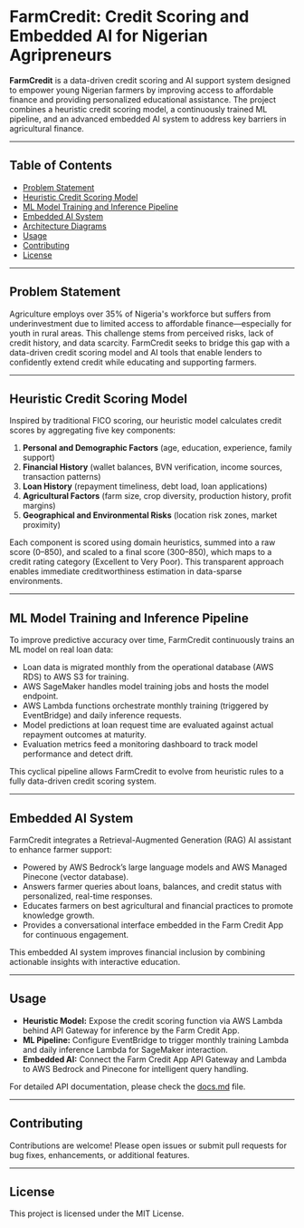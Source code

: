 # FarmCredit: Credit Scoring and Embedded AI for Nigerian Agripreneurs

**FarmCredit** is a data-driven credit scoring and AI support system designed to empower young Nigerian farmers by improving access to affordable finance and providing personalized educational assistance. The project combines a heuristic credit scoring model, a continuously trained ML pipeline, and an advanced embedded AI system to address key barriers in agricultural finance.

---

## Table of Contents

* [Problem Statement](#problem-statement)
* [Heuristic Credit Scoring Model](#heuristic-credit-scoring-model)
* [ML Model Training and Inference Pipeline](#ml-model-training-and-inference-pipeline)
* [Embedded AI System](#embedded-ai-system)
* [Architecture Diagrams](#architecture-diagrams)
* [Usage](#usage)
* [Contributing](#contributing)
* [License](#license)

---

## Problem Statement

Agriculture employs over 35% of Nigeria's workforce but suffers from underinvestment due to limited access to affordable finance—especially for youth in rural areas. This challenge stems from perceived risks, lack of credit history, and data scarcity. FarmCredit seeks to bridge this gap with a data-driven credit scoring model and AI tools that enable lenders to confidently extend credit while educating and supporting farmers.

---

## Heuristic Credit Scoring Model

Inspired by traditional FICO scoring, our heuristic model calculates credit scores by aggregating five key components:

1. **Personal and Demographic Factors** (age, education, experience, family support)
2. **Financial History** (wallet balances, BVN verification, income sources, transaction patterns)
3. **Loan History** (repayment timeliness, debt load, loan applications)
4. **Agricultural Factors** (farm size, crop diversity, production history, profit margins)
5. **Geographical and Environmental Risks** (location risk zones, market proximity)

Each component is scored using domain heuristics, summed into a raw score (0–850), and scaled to a final score (300–850), which maps to a credit rating category (Excellent to Very Poor). This transparent approach enables immediate creditworthiness estimation in data-sparse environments.

---

## ML Model Training and Inference Pipeline

To improve predictive accuracy over time, FarmCredit continuously trains an ML model on real loan data:

* Loan data is migrated monthly from the operational database (AWS RDS) to AWS S3 for training.
* AWS SageMaker handles model training jobs and hosts the model endpoint.
* AWS Lambda functions orchestrate monthly training (triggered by EventBridge) and daily inference requests.
* Model predictions at loan request time are evaluated against actual repayment outcomes at maturity.
* Evaluation metrics feed a monitoring dashboard to track model performance and detect drift.

This cyclical pipeline allows FarmCredit to evolve from heuristic rules to a fully data-driven credit scoring system.

---

## Embedded AI System

FarmCredit integrates a Retrieval-Augmented Generation (RAG) AI assistant to enhance farmer support:

* Powered by AWS Bedrock’s large language models and AWS Managed Pinecone (vector database).
* Answers farmer queries about loans, balances, and credit status with personalized, real-time responses.
* Educates farmers on best agricultural and financial practices to promote knowledge growth.
* Provides a conversational interface embedded in the Farm Credit App for continuous engagement.

This embedded AI system improves financial inclusion by combining actionable insights with interactive education.

---


## Usage

* **Heuristic Model:** Expose the credit scoring function via AWS Lambda behind API Gateway for inference by the Farm Credit App.
* **ML Pipeline:** Configure EventBridge to trigger monthly training Lambda and daily inference Lambda for SageMaker interaction.
* **Embedded AI:** Connect the Farm Credit App API Gateway and Lambda to AWS Bedrock and Pinecone for intelligent query handling.

For detailed API documentation, please check the [docs.md](docs.md) file.

---

## Contributing

Contributions are welcome! Please open issues or submit pull requests for bug fixes, enhancements, or additional features.

---

## License

This project is licensed under the MIT License.
